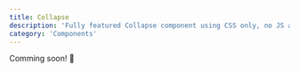```yaml
---
title: Collapse
description: 'Fully featured Collapse component using CSS only, no JS at all'
category: 'Components'
---
```


<d-alert type="success">

Comming soon! 🚀

</d-alert>
